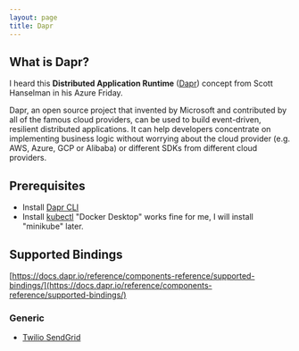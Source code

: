 ```yaml
---
layout: page
title: Dapr
---
```


## What is Dapr?

  I heard this <strong>Distributed Application Runtime</strong> ([Dapr](https://github.com/dapr/dapr)) concept from Scott Hanselman in his Azure Friday. 

  Dapr, an open source project that invented by Microsoft and contributed by all of the famous cloud providers, can be used to build event-driven, resilient distributed applications. It can help developers concentrate on implementing business logic without worrying about the cloud provider (e.g. AWS, Azure, GCP or Alibaba) or different SDKs from different cloud providers.

## Prerequisites

  * Install [Dapr CLI](https://docs.dapr.io/getting-started/install-dapr-cli/)
  * Install [kubectl](https://kubernetes.io/docs/tasks/tools/)
    "Docker Desktop" works fine for me, I will install "minikube" later. 

## Supported Bindings

  [https://docs.dapr.io/reference/components-reference/supported-bindings/](https://docs.dapr.io/reference/components-reference/supported-bindings/)
 
### Generic 
  * [Twilio SendGrid](/2021/05/25/dapr-sendgrid/)
